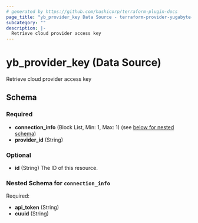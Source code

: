 ```yaml
---
# generated by https://github.com/hashicorp/terraform-plugin-docs
page_title: "yb_provider_key Data Source - terraform-provider-yugabyte-anywhere"
subcategory: ""
description: |-
  Retrieve cloud provider access key
---
```


# yb_provider_key (Data Source)

Retrieve cloud provider access key



<!-- schema generated by tfplugindocs -->
## Schema

### Required

- **connection_info** (Block List, Min: 1, Max: 1) (see [below for nested schema](#nestedblock--connection_info))
- **provider_id** (String)

### Optional

- **id** (String) The ID of this resource.

<a id="nestedblock--connection_info"></a>
### Nested Schema for `connection_info`

Required:

- **api_token** (String)
- **cuuid** (String)


